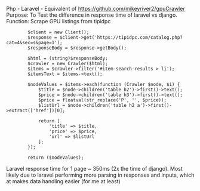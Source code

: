 Php - Laravel - Equivalent of https://github.com/mikeyriver2/gpuCrawler
<br /> Purpose: To Test the difference in response time of laravel vs django.
<br /> Function: Scrape GPU listings from tipidpc
```
        $client = new Client();
        $response = $client->get('https://tipidpc.com/catalog.php?cat=4&sec=s&page=1');
        $responseBody = $response->getBody();

        $html = (string)$responseBody;
        $crawler = new Crawler($html);
        $items = $crawler->filter('#item-search-results > li');
        $itemsText = $items->text();

        $nodeValues = $items->each(function (Crawler $node, $i) {
            $title = $node->children('table h2')->first()->text();
            $price = $node->children('table h3')->first()->text();
            $price = floatval(str_replace('P', '', $price));
            $listUrl = $node->children('table h2 a')->first()->extract(['href'])[0];

            return [
                'title' => $title,
                'price' => $price,
                'url' => $listUrl
            ];
        });

        return ($nodeValues);
```
Laravel response time for 1 page ~ 350ms (2x the time of django). Most likely due to laravel performing more parsing in responses and inputs, which at makes data handling easier (for me at least)
